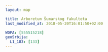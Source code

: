 ```yaml
---
layout: map

title: Arboretum Šumarskog fakulteta
last_modified_at: 2018-05-20T16:01:50+02:00

WDPA: [555515218]
geoSrbija:
  L1_183: [133]
---
```

